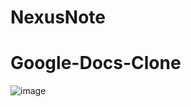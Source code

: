 # NexusNote
  #  Google-Docs-Clone

  ![image](https://github.com/Somtrip/google-docs-clone/assets/95291887/2ca22bcf-337a-4a23-9278-82df8d1f67e6)

